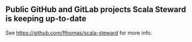 ## Public GitHub and GitLab projects Scala Steward is keeping up-to-date

See <https://github.com/fthomas/scala-steward> for more info.
